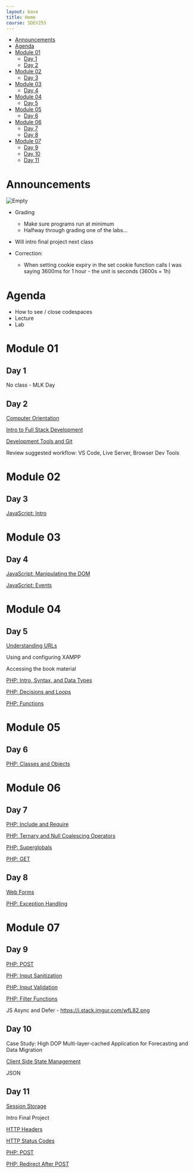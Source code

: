 ```yaml
---
layout: base
title: Home
course: SDEV255
---
```


- [Announcements](#announcements)
- [Agenda](#agenda)
- [Module 01](#module-01)
  - [Day 1](#day-1)
  - [Day 2](#day-2)
- [Module 02](#module-02)
  - [Day 3](#day-3)
- [Module 03](#module-03)
  - [Day 4](#day-4)
- [Module 04](#module-04)
  - [Day 5](#day-5)
- [Module 05](#module-05)
  - [Day 6](#day-6)
- [Module 06](#module-06)
  - [Day 7](#day-7)
  - [Day 8](#day-8)
- [Module 07](#module-07)
  - [Day 9](#day-9)
  - [Day 10](#day-10)
  - [Day 11](#day-11)

# Announcements

![Empty](https://encrypted-tbn0.gstatic.com/images?q=tbn:ANd9GcS1DRSnSPeoqsbaeBITkzKYK8rwadli-d-JcuREzOwcnx8-Zby_iVfQxargkOG1yv45TWg&usqp=CAU)

- Grading
  - Make sure programs run at minimum
  - Halfway through grading one of the labs...
- Will intro final project next class

- Correction:
  - When setting cookie expiry in the set cookie function calls I was saying 3600ms for 1 hour - the unit is seconds (3600s = 1h)

# Agenda

- How to see / close codespaces
- Lecture
- Lab

# Module 01

## Day 1

No class - MLK Day

## Day 2

[Computer Orientation](../common/computer_orientation.html?course=SDEV255)

[Intro to Full Stack Development](intro_full_stack_development.md)

[Development Tools and Git](../common/git.html?course=SDEV255)

Review suggested workflow: VS Code, Live Server, Browser Dev Tools

# Module 02

## Day 3

[JavaScript: Intro](javascript_intro.md)

# Module 03

## Day 4

[JavaScript: Manipulating the DOM](javascript_manipulating_dom.md)

[JavaScript: Events](javascript_events.md)

# Module 04

## Day 5

[Understanding URLs](urls.md)

Using and configuring XAMPP

Accessing the book material

[PHP: Intro, Syntax, and Data Types](php_intro.md)

[PHP: Decisions and Loops](php_decisions_loops.md)

[PHP: Functions](php_functions.md)

# Module 05

## Day 6

[PHP: Classes and Objects](php_classes_objects.md)

# Module 06

## Day 7

[PHP: Include and Require](php_include_require.md)

[PHP: Ternary and Null Coalescing Operators](php_ternary_null_coalescing_operators.md)

[PHP: Superglobals](php_superglobal_arrays.md)

[PHP: GET](php_GET.md)

## Day 8

[Web Forms](../common/html_forms.html?course=SDEV255)

[PHP: Exception Handling](php_exception_handling.md)

# Module 07

## Day 9

[PHP: POST](php_POST.md)

[PHP: Input Sanitization](php_input_sanitization.md)

[PHP: Input Validation](php_input_validation.md)

[PHP: Filter Functions](php_filter_functions.md)

JS Async and Defer - https://i.stack.imgur.com/wfL82.png

## Day 10

Case Study: High DOP Multi-layer-cached Application for Forecasting and Data Migration

<!--
- Client needs end of day:
    - Aggregation reports for meter usage by region
    - Subset of data migrated to client data repository
- Strategy 1: Calculation Level Caching
    - During calc of forecast, an hourly time-zone mapping data structure for meter date range is used repeatedly
    - Fetch once, cache for this meter for duration of forecast
- Strategy 2: Application Level Caching
    - Weather data (shared among multiple meters), cache it for all of them until...
    - Pricing data (shared among multiple meters), cache it for all of them until...
    - Retention policy:
      - Weather changes (daily)
      - Pricing changes (daily)
      - Meter usage (monthly)
- Strategy 3: Parallel processing
    - Many instances of app running, each pulling off meters to forecast
    - Put meters that share attributes, on the same application instance so they can share cache
    - Use partitioning to spread the load within the shared database to avoid contention
- Strategy 4: Incremental forecasting
    - Weather data only really changes for next week or so
    - Forecast requirement may be for several years
    - Daily forecast for next week
    - Weekend forecast for full range
-->

[Client Side State Management](state_management.md)

JSON

## Day 11

[Session Storage](session_storage.md)

Intro Final Project

[HTTP Headers](php_http_headers.md)

[HTTP Status Codes](php_http_status_codes.md)

[PHP: POST](php_POST.md)

[PHP: Redirect After POST](php_redirect_after_post.md)
